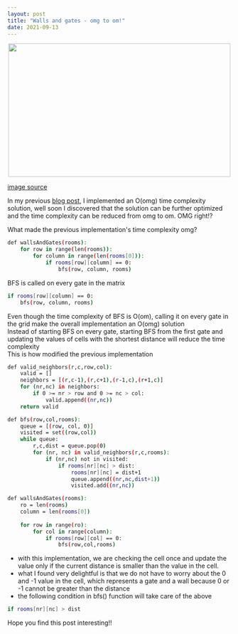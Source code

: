 ```yaml
---
layout: post
title: "Walls and gates - omg to om!"
date: 2021-09-13
---
```


<p align="center">
  <img width="500" height="300" src="/images/ogm_to_om.jpg">
</p>

[image source](https://www.azenhut.com/2018/02/28/dogs-in-meditation/) 

In my previous [blog post](https://archanakalburgi.github.io/2021/09/11/walls-gates.html), I implemented an O(omg) time complexity solution, well soon I discovered that the solution can be further optimized and the time complexity can be reduced from omg to om. OMG right!?

What made the previous implementation's time complexity omg?

```sh
def wallsAndGates(rooms):
    for row in range(len(rooms)):
        for column in range(len(rooms[0])):
            if rooms[row][column] == 0:
                bfs(row, column, rooms)
```

BFS is called on every gate in the matrix
```sh
if rooms[row][column] == 0:
    bfs(row, column, rooms)
```
Even though the time complexity of BFS is O(om), calling it on every gate in the grid make the overall implementation an O(omg) solution\
Instead of starting BFS on every gate, starting BFS from the first gate and updating the values of cells with the shortest distance will reduce the time complexity\
This is how modified the previous implementation 

```sh
def valid_neighbors(r,c,row,col):
    valid = []
    neighbors = [(r,c-1),(r,c+1),(r-1,c),(r+1,c)]
    for (nr,nc) in neighbors:
        if 0 >= nr > row and 0 >= nc > col:
            valid.append((nr,nc))
    return valid

def bfs(row,col,rooms):
    queue = [(row, col, 0)]
    visited = set((row,col))
    while queue:
        r,c,dist = queue.pop(0)
        for (nr, nc) in valid_neighbors(r,c,rooms): 
            if (nr,nc) not in visited:
                if rooms[nr][nc] > dist:
                    rooms[nr][nc] = dist+1
                    queue.append((nr,nc,dist+1))
                    visited.add((nr,nc))

def wallsAndGates(rooms):
    ro = len(rooms)
    column = len(rooms[0])
 
    for row in range(ro):
        for col in range(column):
            if rooms[row][col] == 0:
                bfs(row,col,rooms)
```

- with this implementation, we are checking the cell once and update the value only if the current distance is smaller than the value in the cell.
- what I found very delightful is that we do not have to worry about the 0 and -1 value in the cell, which represents a gate and a wall because 0 or -1 cannot be greater than the distance 
- the following condition in bfs() function will take care of the above

```sh
if rooms[nr][nc] > dist
```

Hope you find this post interesting!! 